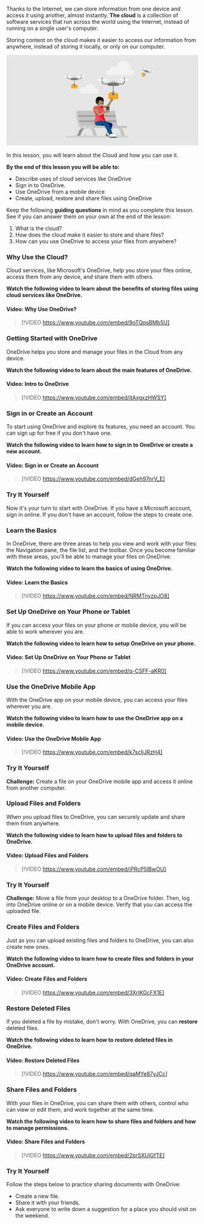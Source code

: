 
Thanks to the Internet, we can store information from one device and access it using another, almost instantly. **The cloud** is a collection of software services that run across the world using the Internet, instead of running on a single user's computer.

Storing content on the cloud makes it easier to access our information from anywhere, instead of storing it locally, or only on our computer.

![Illustration of character accessing information from the cloud](../media/MS_Illustration_-_Use_the_Cloud.png)

In this lesson, you will learn about the Cloud and how you can use it.

**By the end of this lesson you will be able to:**

*   Describe uses of cloud services like OneDrive
*   Sign in to OneDrive.
*   Use OneDrive from a mobile device
*   Create, upload, restore and share files using OneDrive

Keep the following **guiding questions** in mind as you complete this lesson. See if you can answer them on your own at the end of the lesson:

1.  What is the cloud?
2.  How does the cloud make it easier to store and share files?
3.  How can you use OneDrive to access your files from anywhere?

### Why Use the Cloud?

Cloud services, like Microsoft's OneDrive, help you store your files online, access them from any device, and share them with others.

**Watch the following video to learn about the benefits of storing files using cloud services like OneDrive.**

#### Video: Why Use OneDrive?
> [!VIDEO https://www.youtube.com/embed/9oTQqsBMb5U]

### Getting Started with OneDrive

OneDrive helps you store and manage your files in the Cloud from any device.

**Watch the following video to learn about the main features of OneDrive.**


#### Video: Intro to OneDrive
> [!VIDEO https://www.youtube.com/embed/itAxgxzHWSY]

### Sign in or Create an Account

To start using OneDrive and explore its features, you need an account. You can sign up for free if you don't have one.

**Watch the following video to learn how to sign in to OneDrive or create a new account.**

#### Video: Sign in or Create an Account
> [!VIDEO https://www.youtube.com/embed/dGeh97nrV_E]


### Try It Yourself

Now it's your turn to start with OneDrive. If you have a Microsoft account, sign in online. If you don't have an account, follow the steps to create one.

### Learn the Basics

In OneDrive, there are three areas to help you view and work with your files: the Navigation pane, the file list, and the toolbar. Once you become familiar with these areas, you'll be able to manage your files on OneDrive.

**Watch the following video to learn the basics of using OneDrive.**


#### Video: Learn the Basics
> [!VIDEO https://www.youtube.com/embed/NRMTnyzpJO8]

### Set Up OneDrive on Your Phone or Tablet

If you can access your files on your phone or mobile device, you will be able to work wherever you are.

**Watch the following video to learn how to setup OneDrive on your phone.**


#### Video: Set Up OneDrive on Your Phone or Tablet
> [!VIDEO https://www.youtube.com/embed/q-CSFF-aKR0]

### Use the OneDrive Mobile App

With the OneDrive app on your mobile device, you can access your files wherever you are.

**Watch the following video to learn how to use the OneDrive app on a mobile device.**


#### Video: Use the OneDrive Mobile App
> [!VIDEO https://www.youtube.com/embed/k7scIjJRzH4]


### Try It Yourself

**Challenge:** Create a file on your OneDrive mobile app and access it online from another computer.

### Upload Files and Folders

When you upload files to OneDrive, you can securely update and share them from anywhere.

**Watch the following video to learn how to upload files and folders to OneDrive.**

#### Video: Upload Files and Folders
> [!VIDEO https://www.youtube.com/embed/iPRcP5lBwOU]

### Try It Yourself

**Challenge:** Move a file from your desktop to a OneDrive folder. Then, log into OneDrive online or on a mobile device. Verify that you can access the uploaded file.

### Create Files and Folders

Just as you can upload existing files and folders to OneDrive, you can also create new ones.

**Watch the following video to learn how to create files and folders in your OneDrive account.**


#### Video: Create Files and Folders
> [!VIDEO https://www.youtube.com/embed/3XrIKGcFX1E]

### Restore Deleted Files

If you deleted a file by mistake, don't worry. With OneDrive, you can **restore** deleted files.

**Watch the following video to learn how to restore deleted files in OneDrive.**

#### Video: Restore Deleted Files
> [!VIDEO https://www.youtube.com/embed/qaMYe87vJCc]

### Share Files and Folders

With your files in OneDrive, you can share them with others, control who can view or edit them, and work together at the same time.

**Watch the following video to learn how to share files and folders and how to manage permissions.**


#### Video: Share Files and Folders
> [!VIDEO https://www.youtube.com/embed/2prSXUjGfTE]


### Try It Yourself

Follow the steps below to practice sharing documents with OneDrive:

*   Create a new file.
*   Share it with your friends.
*   Ask everyone to write down a suggestion for a place you should visit on the weekend.
